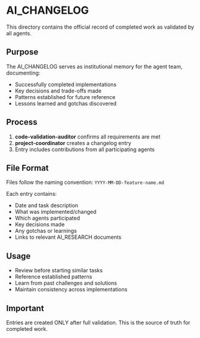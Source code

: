 # AI_CHANGELOG

This directory contains the official record of completed work as validated by all agents.

## Purpose

The AI_CHANGELOG serves as institutional memory for the agent team, documenting:
- Successfully completed implementations
- Key decisions and trade-offs made
- Patterns established for future reference
- Lessons learned and gotchas discovered

## Process

1. **code-validation-auditor** confirms all requirements are met
2. **project-coordinator** creates a changelog entry
3. Entry includes contributions from all participating agents

## File Format

Files follow the naming convention: `YYYY-MM-DD-feature-name.md`

Each entry contains:
- Date and task description
- What was implemented/changed
- Which agents participated
- Key decisions made
- Any gotchas or learnings
- Links to relevant AI_RESEARCH documents

## Usage

- Review before starting similar tasks
- Reference established patterns
- Learn from past challenges and solutions
- Maintain consistency across implementations

## Important

Entries are created ONLY after full validation. This is the source of truth for completed work.
